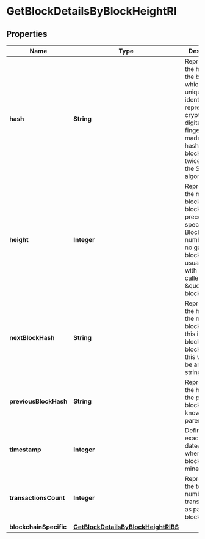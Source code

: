 

# GetBlockDetailsByBlockHeightRI


## Properties

| Name | Type | Description | Notes |
|------------ | ------------- | ------------- | -------------|
|**hash** | **String** | Represents the hash of the block, which is its unique identifier. It represents a cryptographic digital fingerprint made by hashing the block header twice through the SHA256 algorithm. |  |
|**height** | **Integer** | Represents the number of blocks in the blockchain preceding this specific block. Block numbers have no gaps. A blockchain usually starts with block 0 called the \&quot;Genesis block\&quot;. |  |
|**nextBlockHash** | **String** | Represents the hash of the next block. When this is the last block of the blockchain this value will be an empty string. |  |
|**previousBlockHash** | **String** | Represents the hash of the previous block, also known as the parent block. |  |
|**timestamp** | **Integer** | Defines the exact date/time when this block was mined in Unix |  |
|**transactionsCount** | **Integer** | Represents the total number of all transactions as part of this block. |  |
|**blockchainSpecific** | [**GetBlockDetailsByBlockHeightRIBS**](GetBlockDetailsByBlockHeightRIBS.md) |  |  |



